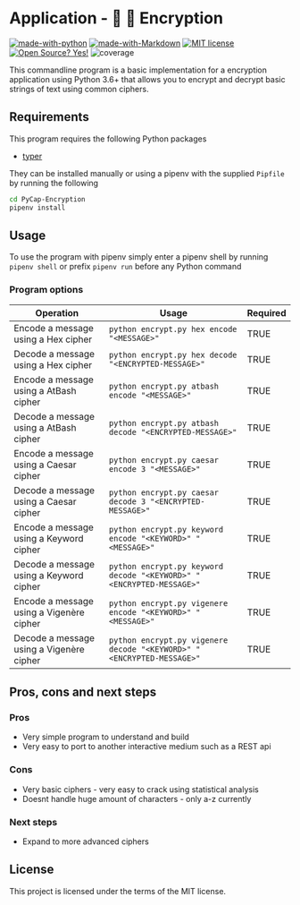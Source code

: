 # Application - :closed_lock_with_key: :key: Encryption

[![made-with-python](https://img.shields.io/badge/Made%20with-Python-1f425f.svg)](https://www.python.org/)
[![made-with-Markdown](https://img.shields.io/badge/Made%20with-Markdown-1f425f.svg)](http://commonmark.org)
[![MIT license](https://img.shields.io/badge/License-MIT-blue.svg)](https://lbesson.mit-license.org/)
[![Open Source? Yes!](https://badgen.net/badge/Open%20Source%20%3F/Yes%21/blue?icon=github)](https://github.com/ghandic/PyCap-TODO-CRUD)
![coverage](https://img.shields.io/badge/coverage-100%25-green)

This commandline program is a basic implementation for a encryption application using Python 3.6+ that allows you to encrypt and decrypt basic strings of text using common ciphers.

## Requirements

This program requires the following Python packages

- [typer](https://typer.tiangolo.com/)

They can be installed manually or using a pipenv with the supplied `Pipfile` by running the following

```bash
cd PyCap-Encryption
pipenv install
```

## Usage

To use the program with pipenv simply enter a pipenv shell by running `pipenv shell` or prefix `pipenv run` before any Python command

### Program options

| Operation                                            | Usage | Required |
|------------------------------------------------------|-------|----------|
| Encode a message using a Hex cipher | `python encrypt.py hex encode "<MESSAGE>"` | TRUE |
| Decode a message using a Hex cipher | `python encrypt.py hex decode "<ENCRYPTED-MESSAGE>"` | TRUE |
| Encode a message using a AtBash cipher | `python encrypt.py atbash encode "<MESSAGE>"` | TRUE |
| Decode a message using a AtBash cipher | `python encrypt.py atbash decode "<ENCRYPTED-MESSAGE>"` | TRUE |
| Encode a message using a Caesar cipher | `python encrypt.py caesar encode 3 "<MESSAGE>"` | TRUE |
| Decode a message using a Caesar cipher | `python encrypt.py caesar decode 3 "<ENCRYPTED-MESSAGE>"` | TRUE |
| Encode a message using a Keyword cipher | `python encrypt.py keyword encode "<KEYWORD>" "<MESSAGE>"` | TRUE |
| Decode a message using a Keyword cipher | `python encrypt.py keyword decode "<KEYWORD>" "<ENCRYPTED-MESSAGE>"` | TRUE |
| Encode a message using a Vigenère cipher | `python encrypt.py vigenere encode "<KEYWORD>" "<MESSAGE>"` | TRUE |
| Decode a message using a Vigenère cipher | `python encrypt.py vigenere decode "<KEYWORD>" "<ENCRYPTED-MESSAGE>"` | TRUE |

## Pros, cons and next steps

### Pros

- Very simple program to understand and build
- Very easy to port to another interactive medium such as a REST api

### Cons

- Very basic ciphers - very easy to crack using statistical analysis
- Doesnt handle huge amount of characters - only a-z currently

### Next steps

- Expand to more advanced ciphers

## License

This project is licensed under the terms of the MIT license.

